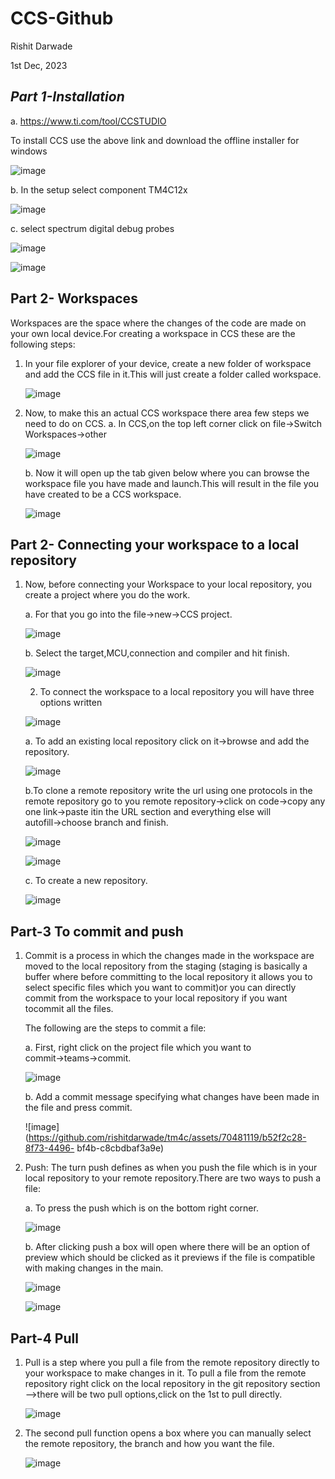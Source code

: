 # CCS-Github 

Rishit Darwade

1st Dec, 2023

## *Part 1-Installation*

a. https://www.ti.com/tool/CCSTUDIO

To install CCS use the above  link and download the offline installer for windows

![image](https://github.com/rishitdarwade/tm4c/assets/70481119/7ae82820-bf8a-4c2e-bb5a-04a82bc5c051)


b. In the setup select component TM4C12x

![image](https://github.com/rishitdarwade/tm4c/assets/70481119/e51cb934-6110-46eb-ad13-0dd2471fd030)

c. select spectrum digital debug probes

![image](https://github.com/rishitdarwade/tm4c/assets/70481119/91ebbcfb-a2ed-4ff3-ae8d-71eca4d890ac)

![image](https://github.com/rishitdarwade/tm4c/assets/70481119/5c024838-1e4b-4599-8b15-74f9c434bbf7)


## Part 2- Workspaces 

Workspaces are the space where the changes of the code are made on your own local device.For creating a workspace in CCS these are the following steps:

1. In your file explorer of your device, create a new folder of workspace and add the CCS 
   file in it.This will just create a folder called workspace.

   ![image](https://github.com/rishitdarwade/tm4c/assets/70481119/7f5a85a6-e7db-4ff0-9a09-e28fd9ad6a77)

2. Now, to make this an actual CCS workspace there area few steps we need to do on CCS.
   a. In CCS,on the top left corner click on file→Switch Workspaces→other

   ![image](https://github.com/rishitdarwade/tm4c/assets/70481119/de2f4bb6-e8e2-425b-ad2b-b4eaddc04c75)

   b. Now it will open up the tab given below where you can browse the workspace file you 
      have made and launch.This will result in the file you have created to be a 
      CCS workspace.

   ![image](https://github.com/rishitdarwade/tm4c/assets/70481119/46ef13a4-7fdf-4366-92cc-39d995273db4)

## Part 2- Connecting your workspace to a local repository 

   1. Now, before connecting your Workspace to your local repository, you create a 
      project where you do the work.

      a. For that you go into the file→new→CCS project.

      ![image](https://github.com/rishitdarwade/tm4c/assets/70481119/4d15480e-909a-4aaa-b08d-a06467c55e49)

      b. Select the target,MCU,connection and compiler and hit finish.

      ![image](https://github.com/rishitdarwade/tm4c/assets/70481119/0cd2659a-9133-4e2e-bcee-8e2b64ac3d37)

      2. To connect the workspace to a local repository you will have three options 
          written

      ![image](https://github.com/rishitdarwade/tm4c/assets/70481119/f77376bd-0b23-4fb7-a7ac-71e6f59555ff)

      a. To add an existing local repository click on it→browse and add the repository.

      ![image](https://github.com/rishitdarwade/tm4c/assets/70481119/41655b4a-0bc6-48f6-a659-feebb225d356)

      b.To clone a remote repository write the url using one protocols in the remote 
        repository go to you remote repository→click on code→copy any one link→paste itin 
        the URL section and everything else will autofill→choose branch and finish.

      ![image](https://github.com/rishitdarwade/tm4c/assets/70481119/b52b8e58-1aff-4c3f-adb6-470cdccbb190)

      ![image](https://github.com/rishitdarwade/tm4c/assets/70481119/5c93106c-30d6-401d-a691-b888f64ca802)

      c. To create a new repository.

      ![image](https://github.com/rishitdarwade/tm4c/assets/70481119/3700f05e-1636-46bd-89a3-8415c33893ae)

## Part-3 To commit and push

1. Commit is a process in which the changes made in the workspace are moved to the local 
   repository from the staging (staging is basically a buffer where before committing to 
   the local repository it allows you to select specific files which you want to 
   commit)or you can directly commit from the workspace to your local repository if you 
   want tocommit all the files.
   
   The following are the steps to commit a file:
   
   a. First, right click on the project file which you want to commit→teams→commit.

      ![image](https://github.com/rishitdarwade/tm4c/assets/70481119/1fdb8a3c-bdcb-4263-a819-f71cd6e03d1a)

   b. Add a commit message specifying what changes have been made in the file and press 
      commit.

      ![image](https://github.com/rishitdarwade/tm4c/assets/70481119/b52f2c28-8f73-4496- 
      bf4b-c8cbdbaf3a9e)

2. Push: The turn push defines as when you push the file which is in your local repository to your remote repository.There are two ways to push a file:
   
   a. To press the push which is on the bottom right corner.

      ![image](https://github.com/rishitdarwade/tm4c/assets/70481119/3d4c9104-30de-4dec-9b42-ad69d671e94c)

   b. After clicking push a box will open where there will be an option of preview which 
      should be clicked as it previews if the file is compatible with making changes in 
      the main.

      ![image](https://github.com/rishitdarwade/tm4c/assets/70481119/1ae0210a-4602-4825-9730-5d9c64fa5a81)

      ![image](https://github.com/rishitdarwade/tm4c/assets/70481119/2ef540fb-6a1c-4592-a1ee-a48ef1b7f768)

## Part-4 Pull
1. Pull is a step where you pull a file from the remote repository directly to your 
   workspace to make changes in it. To pull a file from the remote repository right 
   click on the local repository in the git repository section —>there will be two pull 
   options,click on the 1st to pull directly.

   ![image](https://github.com/rishitdarwade/tm4c/assets/70481119/0ffa6ee4-7c25-4e8f-9f0e-52f955ae0f52)

2. The second pull function opens a box where you can manually select the remote 
   repository, the branch and how you want the file.

   ![image](https://github.com/rishitdarwade/tm4c/assets/70481119/a46e7de3-3581-4bbd-8877-6ed1d915a1f5)

   

   
      
   


   




   
   






      



      

      
















